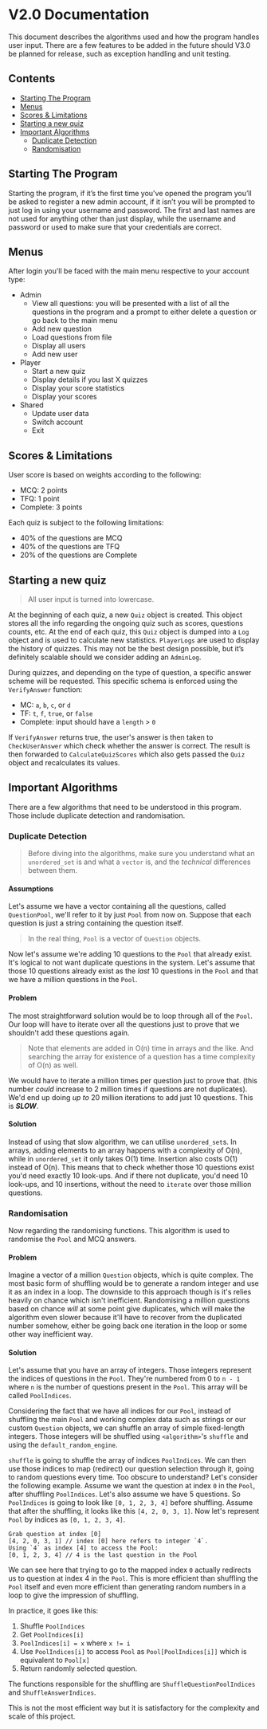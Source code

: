 # V2.0 Documentation

This document describes the algorithms used and how the program handles user input. There are a few features to be added in the future should V3.0 be planned for release, such as exception handling and unit testing. 

## Contents

-   [Starting The Program](#Starting-The-Program)
-   [Menus](#Menus)
-   [Scores & Limitations](#Scores-&-Limitations)
-   [Starting a new quiz](#Starting-a-new-quiz)
-   [Important Algorithms](#Important-Algorithms)
    -   [Duplicate Detection](#Duplicate-Detection)
    -   [Randomisation](#Randomisation)

## Starting The Program

Starting the program, if it’s the first time you've opened the program you’ll be asked to register a new admin account, if it isn’t you will be prompted to just log in using your username and password. The first and last names are not used for anything other than just display, while the username and password or used to make sure that your credentials are correct.

## Menus

After login you'll be faced with the main menu respective to your account type:

-   Admin
    -   View all questions: you will be presented with a list of all the questions in the program and a prompt to either delete a question or go back to the main menu
    -   Add new question 
    -   Load questions from file 
    -   Display all users 
    -   Add new user
-   Player
    -   Start a new quiz 
    -   Display details if you last X quizzes 
    -   Display your score statistics 
    -   Display your scores
-   Shared
    -   Update user data
    -   Switch account
    -   Exit

## Scores & Limitations

User score is based on weights according to the following:

-   MCQ: 2 points
-   TFQ: 1 point
-   Complete: 3 points

Each quiz is subject to the following limitations:

-   40% of the questions are MCQ
-   40% of the questions are TFQ
-   20% of the questions are Complete

## Starting a new quiz

> All user input is turned into lowercase.

At the beginning of each quiz, a new `Quiz` object is created. This object stores all the info regarding the ongoing quiz such as scores, questions counts, etc. At the end of each quiz, this `Quiz` object is dumped into a `Log` object and is used to calculate new statistics. `PlayerLogs` are used to display the history of quizzes. This may not be the best design possible, but it’s definitely scalable should we consider adding an `AdminLog`.

During quizzes, and depending on the type of question, a specific answer scheme will be requested. This specific schema is enforced using the `VerifyAnswer` function:

-   MC: `a`, `b`, `c`, or `d`
-   TF: `t`, `f`, `true`, or `false`
-   Complete: input should have a `length` > `0`

If `VerifyAnswer` returns true, the user's answer is then taken to `CheckUserAnswer` which check whether the answer is correct. The result is then forwarded to `CalculateQuizScores` which also gets passed the `Quiz` object and recalculates its values. 

## Important Algorithms

There are a few algorithms that need to be understood in this program. Those include duplicate detection and randomisation.

### Duplicate Detection

> Before diving into the algorithms, make sure you understand what an `unordered_set` is and what a `vector` is, and the _technical_ differences between them.

#### Assumptions

Let's assume we have a vector containing all the questions, called `QuestionPool`, we'll refer to it by just `Pool` from now on. Suppose that each question is just a string containing the question itself.

> In the real thing, `Pool` is a vector of `Question` objects.

Now let's assume we're adding 10 questions to the `Pool` that already exist. It's logical to not want duplicate questions in the system. Let's assume that those 10 questions already exist as the _last_ 10 questions in the `Pool` and that we have a million questions in the `Pool`. 

#### Problem

The most straightforward solution would be to loop through all of the `Pool`. Our loop will have to iterate over all the questions just to prove that we shouldn't add these questions again. 

> Note that elements are added in O(n) time in arrays and the like. And searching the array for existence of a question has a time complexity of O(n) as well.

We would have to iterate a million times per question just to prove that. (this number _could_ increase to 2 million times if questions are not duplicates). We'd end up doing _up to_ 20 million iterations to add just 10 questions. This is **_SLOW_**.

#### Solution

Instead of using that slow algorithm, we can utilise `unordered_set`s. In arrays, adding elements to an array happens with a complexity of O(n), while in `unordered_set` it only takes O(1) time. Insertion also costs O(1) instead of O(n). This means that to check whether those 10 questions exist you'd need exactly 10 look-ups. And if there not duplicate, you'd need 10 look-ups, and 10 insertions, without the need to `iterate` over those million questions. 

### Randomisation

Now regarding the randomising functions. This algorithm is used to randomise the `Pool` and MCQ answers.

#### Problem

Imagine a vector of a million `Question` objects, which is quite complex. The most basic form of shuffling would be to generate a random integer and use it as an index in a loop. The downside to this approach though is it's relies heavily on chance which isn't inefficient. Randomising a million questions based on chance _will_ at some point give duplicates, which will make the algorithm even slower because it'll have to recover from the duplicated number somehow, either be going back one iteration in the loop or some other way inefficient way. 

#### Solution

Let's assume that you have an array of integers. Those integers represent the indices of questions in the `Pool`. They're numbered from 0 to `n - 1` where `n` is the number of questions present in the `Pool`. This array will be called `PoolIndices`.  

Considering the fact that we have all indices for our `Pool`, instead of shuffling the main `Pool` and working complex data such as strings or our custom `Question` objects, we can shuffle an array of simple fixed-length integers. Those integers will be shuffled using `<algorithm>`'s `shuffle` and using the `default_random_engine`. 

`shuffle` is going to shuffle the array of indices `PoolIndices`. We can then use those indices to map (redirect) our question selection through it, going to random questions every time. Too obscure to understand? Let's consider the following example. Assume we want the question at index `0` in the `Pool`, after shuffling `PoolIndices`. Let's also assume we have 5 questions. So `PoolIndices` is going to look like `[0, 1, 2, 3, 4]` before shuffling. Assume that after the shuffling, it looks like this `[4, 2, 0, 3, 1]`. Now let's represent `Pool` by indices as `[0, 1, 2, 3, 4]`.

    Grab question at index [0]
    [4, 2, 0, 3, 1] // index [0] here refers to integer `4`.
    Using `4` as index [4] to access the Pool: 
    [0, 1, 2, 3, 4] // 4 is the last question in the Pool

We can see here that trying to go to the mapped index `0` actually redirects us to question at index 4 in the `Pool`. This is more efficient than shuffling the `Pool` itself and even more efficient than generating random numbers in a loop to give the impression of shuffling.

In practice, it goes like this:
1. Shuffle `PoolIndices`
2. Get `PoolIndices[i]` 
3. `PoolIndices[i] = x` where `x != i`
4. Use `PoolIndices[i]` to access `Pool` as `Pool[PoolIndices[i]]` which is equivalent to `Pool[x]` 
5. Return randomly selected question. 

The functions responsible for the shuffling are `ShuffleQuestionPoolIndices` and `ShuffleAnswerIndices`.

This is not the most efficient way but it is satisfactory for the complexity and scale of this project.
